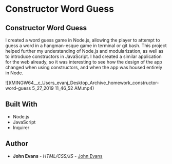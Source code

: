 # Constructor Word Guess
 
## Constructor Word Guess
I created a word guess game in Node.js, allowing the player to attempt to guess a word in a hangman-esque game in terminal or git bash. This project helped further my understanding of Node.js and modularization, as well as to introduce constructors in JavaScript. I had created a similar application for the web already, so it was interesting to see how the design of the app changed when using constructors, and when the app was housed entirely in Node.
 
![](MINGW64__c_Users_evanj_Desktop_Archive_homework_constructor-word-guess 5_27_2019 11_46_52 AM.mp4)

## Built With
* Node.js
* JavaScript
* Inquirer
 
## Author
* **John Evans** - *HTML/CSS/JS* - [John Evans](https://github.com/evanjo03)
